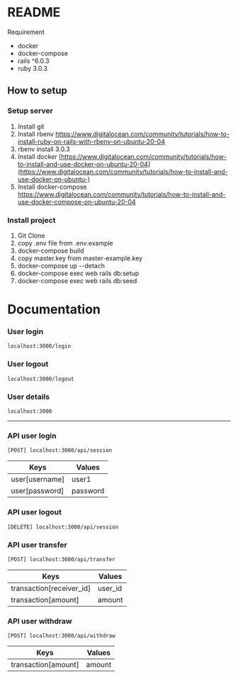 # README

Requirement
- docker
- docker-compose
- rails ^6.0.3
- ruby 3.0.3

## How to setup

### Setup server
1. Install git
2. Install rbenv https://www.digitalocean.com/community/tutorials/how-to-install-ruby-on-rails-with-rbenv-on-ubuntu-20-04
3. rbenv install 3.0.3
4. Install docker [https://www.digitalocean.com/community/tutorials/how-to-install-and-use-docker-on-ubuntu-20-04](https://www.digitalocean.com/community/tutorials/how-to-install-and-use-docker-on-ubuntu-)
5. Install docker-compose https://www.digitalocean.com/community/tutorials/how-to-install-and-use-docker-compose-on-ubuntu-20-04

### Install project
1. Git Clone
2. copy .env file from .env.example
3. docker-compose build
4. copy master.key from master-example.key
5. docker-compose up --detach
6. docker-compose exec web rails db:setup
7. docker-compose exec web rails db:seed

# Documentation

### User login

    localhost:3000/login

### User logout

    localhost:3000/logout

### User details

    localhost:3000


---

### API user login

    [POST] localhost:3000/api/session

| Keys            | Values         |
| --------------- | -------------- |
| user[username]  | user1          |
| user[password]  | password       |

### API user logout

    [DELETE] localhost:3000/api/session

### API user transfer

    [POST] localhost:3000/api/transfer

| Keys                      | Values     |
| ------------------------- | ---------- |
| transaction[receiver_id]  | user_id    |
| transaction[amount]       | amount     |

### API user withdraw

    [POST] localhost:3000/api/withdraw

| Keys                      | Values     |
| ------------------------- | ---------- |
| transaction[amount]       | amount     |
